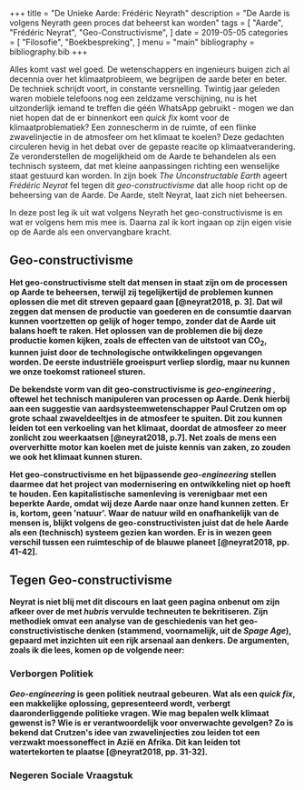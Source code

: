+++
title = "De Unieke Aarde: Frédéric Neyrath"
description = "De Aarde is volgens Neyrath geen proces dat beheerst kan worden"
tags = [
    "Aarde",
    "Frédéric Neyrat",
    "Geo-Constructivisme",
]
date = 2019-05-05
categories = [
    "Filosofie",
    "Boekbespreking",
]
menu = "main"
bibliography = bibliography.bib
+++

Alles komt vast wel goed. De wetenschappers en ingenieurs buigen zich al decennia over het klimaatprobleem, we begrijpen de aarde beter en beter. De techniek schrijdt voort, in constante versnelling. <!--more--> Twintig jaar geleden waren mobiele telefoons nog een zeldzame verschijning, nu is het uitzonderlijk iemand te treffen die géén WhatsApp gebruikt - mogen we dan niet hopen dat de er binnenkort een <i>quick fix</i> komt voor de klimaatproblematiek? Een zonnescherm in de ruimte, of een flinke zwavelinjectie in de atmosfeer om het klimaat te koelen? Deze gedachten circuleren hevig in het debat over de gepaste reacite op klimaatverandering. Ze veronderstellen de mogelijkheid om de Aarde te behandelen als een technisch systeem, dat met kleine aanpassingen richting een wenselijke staat gestuurd kan worden. In zijn boek <i> The Unconstructable Earth </i> ageert <i> Frédéric Neyrat </i> fel tegen dit <i> geo-constructivisme </i> dat alle hoop richt op de beheersing van de Aarde. De Aarde, stelt Neyrat, laat zich niet beheersen. 

In deze post leg ik uit wat volgens Neyrath het geo-constructivisme is en wat er volgens hem mis mee is. Daarna zal ik kort ingaan op zijn eigen visie op de Aarde als een onvervangbare kracht. 

<b>

## Geo-constructivisme

Het geo-constructivisme stelt dat mensen in staat zijn om de processen op Aarde te beheersen, terwijl zij tegelijkertijd de problemen kunnen oplossen die met dit streven gepaard gaan [@neyrat2018, p. 3]. Dat wil zeggen dat mensen de productie van goederen en de consumtie daarvan kunnen voortzetten op gelijk of hoger tempo, zonder dat de Aarde uit balans hoeft te raken. Het oplossen van de problemen die bij deze productie komen kijken, zoals de effecten van de uitstoot van CO<sub>2</sub>, kunnen juist door de technologische ontwikkelingen opgevangen worden. De eerste industriële groeispurt verliep slordig, maar nu kunnen we onze toekomst rationeel sturen. 

<b>

De bekendste vorm van dit geo-constructivisme is <i> geo-engineering </i>, oftewel het technisch manipuleren van processen op Aarde. Denk hierbij aan een suggestie van aardsysteemwetenschapper Paul Crutzen om op grote schaal zwaveldeeltjes in de atmosfeer te spuiten. Dit zou kunnen leiden tot een verkoeling van het klimaat, doordat de atmosfeer zo meer zonlicht zou weerkaatsen [@neyrat2018, p.7]. Net zoals de mens een oververhitte motor kan koelen met de juiste kennis van zaken, zo zouden we ook het klimaat kunnen sturen. 

<b>

Het geo-constructivisme en het bijpassende <i>geo-engineering</i> stellen daarmee dat het project van modernisering en ontwikkeling niet op hoeft te houden. Een kapitalistische samenleving is verenigbaar met een beperkte Aarde, omdat wij deze Aarde naar onze hand kunnen zetten. Er is, kortom, geen 'natuur'. Waar de natuur wild en onafhankelijk van de mensen is, blijkt volgens de geo-constructivisten juist dat de hele Aarde als een (technisch) systeem gezien kan worden. Er is in wezen geen verschil tussen een ruimteschip of de blauwe planeet [@neyrat2018, pp. 41-42]. 

## Tegen Geo-constructivisme

Neyrat is niet blij met dit discours en laat geen pagina onbenut om zijn afkeer over de met <i> hubris </i> vervulde techneuten te bekritiseren. Zijn methodiek omvat een analyse van de geschiedenis van het geo-constructivistische denken (stammend, voornamelijk, uit de <i>Spage Age</i>), gepaard met inzichten uit een rijk arsenaal aan denkers. De argumenten, zoals ik die lees, komen op de volgende neer:

### Verborgen Politiek

<i>Geo-engineering</i> is geen politiek neutraal gebeuren. Wat als een <i>quick fix</i>, een makkelijke oplossing, gepresenteerd wordt, verbergt daaronderliggende politieke vragen. Wie mag bepalen welk klimaat gewenst is? Wie is er verantwoordelijk voor onverwachte gevolgen? Zo is bekend dat Crutzen's idee van zwavelinjecties zou leiden tot een verzwakt moessoneffect in Azië en Afrika. Dit kan leiden tot watertekorten te plaatse [@neyrat2018, pp. 31-32].

### Negeren Sociale Vraagstuk
